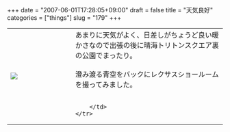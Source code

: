 +++
date = "2007-06-01T17:28:05+09:00"
draft = false
title = "天気良好"
categories = ["things"]
slug = "179"
+++

<table width="100%">
	<tr>
		<td width="30%" valign="middle">
			<img src="http://keruru.net/images/465fd894cd572-101_0015.JPG" border="0" />
		</td>
		<td width="70%" valign="middle">
			あまりに天気がよく、日差しがちょうど良い暖かさなので出張の後に晴海トリトンスクエア裏の公園でまったり。<br />
<br />
澄み渡る青空をバックにレクサスショールームを撮ってみました。<br />
<br />

		</td>
	</tr>
</table>
